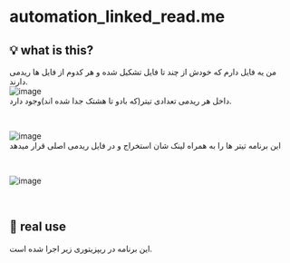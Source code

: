 # automation_linked_read.me
## :bulb: what is this?
من یه فایل دارم که خودش از چند تا فایل تشکیل شده و هر کدوم از فایل ها ریدمی دارند.
<br>
![image](https://user-images.githubusercontent.com/110618829/190095015-52284f1e-bada-4a1e-890c-77a52041314b.png )
<br>
داخل هر ریدمی تعدادی تیتر(که بادو تا هشتک جدا شده اند)وجود دارد.

<br>

![image](https://user-images.githubusercontent.com/110618829/190095425-139e5afc-0422-4d86-a015-b9110f2451f9.png)
<br>
این برنامه  تیتر ها را به همراه لینک شان استخراج و در فایل ریدمی اصلی قرار میدهد

<br>

![image](https://user-images.githubusercontent.com/110618829/190095683-0aaf3224-147c-4afa-865a-4de154201422.png)

<br>

## :file_folder: real use
این برنامه در ریپزیتوری زیر اجرا شده است.




